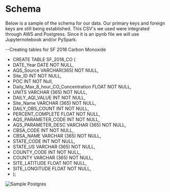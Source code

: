 # Schema
Below is a sample of the schema for our data. Our primary keys and foreign keys are still being established. This CSV's we used were integrated through AWS and Postgress. Since it is an ipynb file we will use Jupyternotebook and/or PySpark.


--Creating tables for SF 2018 Carbon Monoxide
- CREATE TABLE SF_2018_CO (
- DATE_Year DATE NOT NULL,
- AQS_Source VARCHAR(365) NOT NULL,
- Site_ID INT NOT NULL,
- POC INT NOT Null,
- Daily_Max_8_hour_CO_Concentration FLOAT NOT NULL,
- UNITS VARCHAR (365) NOT NULL,
- DAILY_AQI_VALUE INT NOT NULL,
- Site_Name VARCHAR (365) NOT NULL,
- DAILY_OBS_COUNT INT NOT NULL,
- PERCENT_COMPLETE FLOAT NOT NULL,
- AQS_PARAMETER_CODE INT NOT NULL,
- AQS_PARAMETER_DESC VARCHAR (365) NOT NULL,
- CBSA_CODE INT NOT NULL,
- CBSA_NAME VARCHAR (365) NOT NULL,
- STATE_CODE INT NOT NULL,
- STATE_US VARCHAR (365) NOT NULL,
- COUNTY_CODE INT NOT NULL,
- COUNTY VARCHAR (365) NOT NULL,
- SITE_LATITUDE FLOAT NOT NULL,
- SITE_LONGITUDE FLOAT NOT NULL,
- );

![Sample Postgres](https://github.com/a56k/ML---Final-Project---Pollution-Future-Impact-Analysis-/blob/AmirO/AmirO/Resources/Sample%20Postgress.png)
